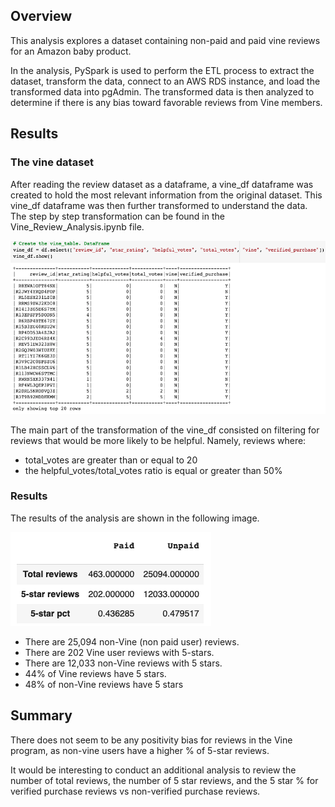 ## Overview

This analysis explores a dataset containing non-paid and paid vine reviews for an Amazon baby product.

In the analysis, PySpark is used to perform the ETL process to extract the dataset, transform the data, connect to an AWS RDS instance, and load the transformed data into pgAdmin. The transformed data is then analyzed to determine if there is any bias toward favorable reviews from Vine members.

## Results

### The vine dataset

After reading the review dataset as a dataframe, a vine_df dataframe was created to hold the most relevant information from the original dataset. This vine_df dataframe was then further transformed to understand the data. The step by step transformation can be found in the Vine_Review_Analysis.ipynb file.

<img src="Images/vine_df.png">

The main part of the transformation of the vine_df consisted on filtering for reviews that would be more likely to be helpful. Namely, reviews where:

- total_votes are greater than or equal to 20
- the helpful_votes/total_votes ratio is equal or greater than 50%

### Results

The results of the analysis are shown in the following image.

<img src="Images/paid_unpaid_results.png">

- There are 25,094 non-Vine (non paid user) reviews.
- There are 202 Vine user reviews with 5-stars.
- There are 12,033 non-Vine reviews with 5 stars.
- 44% of Vine reviews have 5 stars.
- 48% of non-Vine reviews have 5 stars

## Summary

There does not seem to be any positivity bias for reviews in the Vine program, as non-vine users have a higher % of 5-star reviews.

It would be interesting to conduct an additional analysis to review the number of total reviews, the number of 5 star reviews, and the 5 star % for verified purchase reviews vs non-verified purchase reviews.

